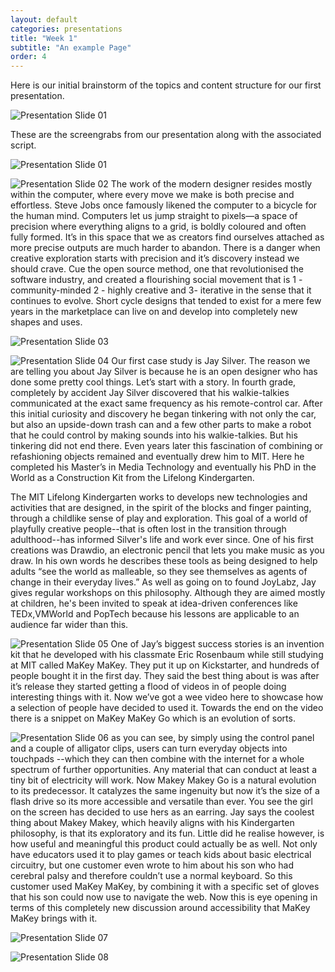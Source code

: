 ```yaml
---
layout: default
categories: presentations
title: "Week 1"
subtitle: "An example Page"
order: 4
---
```


Here is our initial brainstorm of the topics and content structure for our first presentation.

![Presentation Slide 01]({{site.imageurl}}/brainstorm_presentation_week1.jpg)


These are the screengrabs from our presentation along with the associated script.

![Presentation Slide 01]({{site.imageurl}}/Week1_Screen1.jpg)


![Presentation Slide 02]({{site.imageurl}}/Week1_Screen2.jpg)
The work of the modern designer resides mostly within the computer, where every move we make is both precise and effortless. Steve Jobs once famously likened the computer to a bicycle for the human mind. Computers let us jump straight to pixels—a space of precision where everything aligns to a grid, is boldly coloured and often fully formed. It’s in this space that we as creators find ourselves attached as more precise outputs are much harder to abandon. There is a danger when creative exploration starts with precision and it’s discovery instead we should crave. Cue the open source method, one that revolutionised the software industry, and created a flourishing social movement that is 1 -community-minded 2 - highly creative and 3- iterative in the sense that it continues to evolve. Short cycle designs that tended to exist for a mere few years in the marketplace can live on and develop into completely new shapes and uses.


![Presentation Slide 03]({{site.imageurl}}/Week1_Screen3.jpg)


![Presentation Slide 04]({{site.imageurl}}/Week1_Screen4.jpg)
Our first case study is Jay Silver. The reason we are telling you about Jay Silver is because he is an open designer who has done some pretty cool things. Let’s start with a story. In fourth grade, completely by accident Jay Silver discovered that his walkie-talkies communicated at the exact same frequency as his remote-control car. After this initial curiosity and discovery he began tinkering with not only the car, but also an upside-down trash can and a few other parts to make a robot that he could control by making sounds into his walkie-talkies. But his tinkering did not end there. Even years later this fascination of combining or refashioning objects remained and eventually drew him to MIT. Here he completed his Master’s in Media Technology and eventually his PhD in the World as a Construction Kit from the Lifelong Kindergarten.

The MIT Lifelong Kindergarten works to develops new technologies and activities that are designed, in the spirit of the blocks and finger painting, through a childlike sense of play and exploration. This goal of a world of playfully creative people--that is often lost in the transition through adulthood--has informed Silver's life and work ever since. One of his first creations was Drawdio, an electronic pencil that lets you make music as you draw. In his own words he describes these tools as being designed to help adults “see the world as malleable, so they see themselves as agents of change in their everyday lives.” As well as going on to found JoyLabz, Jay gives regular workshops on this philosophy. Although they are aimed mostly at children, he's been invited to speak at idea-driven conferences like TEDx,VMWorld and PopTech because his lessons are applicable to an audience far wider than this.


![Presentation Slide 05]({{site.imageurl}}/Week1_Screen5.png)
One of Jay’s biggest success stories is an invention kit that he developed with his classmate Eric Rosenbaum while still studying at MIT called MaKey MaKey. They put it up on Kickstarter, and hundreds of people bought it in the first day. They said the best thing about is was after it’s release they started getting a flood of videos in of people doing interesting things with it. Now we’ve got a wee video here to showcase how a selection of people have decided to used it. Towards the end on the video there is a snippet on MaKey MaKey Go which is an evolution of sorts.


![Presentation Slide 06]({{site.imageurl}}/Week1_Screen6.jpg)
as you can see, by simply using the control panel and a couple of alligator clips, users can turn everyday objects into touchpads --which they can then combine with the internet for a whole spectrum of further opportunities. Any material that can conduct at least a tiny bit of electricity will work. Now Makey Makey Go is a natural evolution to its predecessor. It catalyzes the same ingenuity but now it’s the size of a flash drive so its more accessible and versatile than ever. You see the girl on the screen has decided to use hers as an earring. Jay says the coolest thing about Makey Makey, which heavily aligns with his Kindergarten philosophy, is that its exploratory and its fun. Little did he realise however, is how useful and meaningful this product could actually be as well. Not only have educators used it to play games or teach kids about basic electrical circuitry, but one customer even wrote to him about his son who had cerebral palsy and therefore couldn’t use a normal keyboard. So this customer used MaKey MaKey, by combining it with a specific set of gloves that his son could now use to navigate the web. Now this is eye opening in terms of this completely new discussion around accessibility that MaKey MaKey brings with it.


![Presentation Slide 07]({{site.imageurl}}/Week1_Screen7.jpg)


![Presentation Slide 08]({{site.imageurl}}/Week1_Screen8.jpg)
